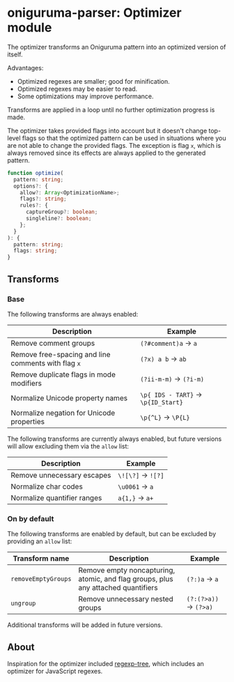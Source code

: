 # oniguruma-parser: Optimizer module

The optimizer transforms an Oniguruma pattern into an optimized version of itself.

Advantages:

- Optimized regexes are smaller; good for minification.
- Optimized regexes may be easier to read.
- Some optimizations may improve performance.

Transforms are applied in a loop until no further optimization progress is made.

The optimizer takes provided flags into account but it doesn't change top-level flags so that the optimized pattern can be used in situations where you are not able to change the provided flags. The exception is flag `x`, which is always removed since its effects are always applied to the generated pattern.

```ts
function optimize(
  pattern: string;
  options?: {
    allow?: Array<OptimizationName>;
    flags?: string;
    rules?: {
      captureGroup?: boolean;
      singleline?: boolean;
    };
  }
): {
  pattern: string;
  flags: string;
}
```

## Transforms

### Base

The following transforms are always enabled:

| Description | Example |
|-|-|
| Remove comment groups | `(?#comment)a` → `a` |
| Remove free-spacing and line comments with flag `x` | `(?x) a b` → `ab` |
| Remove duplicate flags in mode modifiers | `(?ii-m-m)` → `(?i-m)` |
| Normalize Unicode property names | `\p{ IDS - TART}` → `\p{ID_Start}` |
| Normalize negation for Unicode properties | `\p{^L}` → `\P{L}` |

The following transforms are currently always enabled, but future versions will allow excluding them via the `allow` list:

| Description | Example |
|-|-|
| Remove unnecessary escapes | `\![\?]` → `![?]` |
| Normalize char codes | `\u0061` → `a` |
| Normalize quantifier ranges | `a{1,}` → `a+` |

### On by default

The following transforms are enabled by default, but can be excluded by providing an `allow` list:

|  Transform name | Description | Example |
|-|-|-|
| `removeEmptyGroups` | Remove empty noncapturing, atomic, and flag groups, plus any attached quantifiers | `(?:)a` → `a` |
| `ungroup` | Remove unnecessary nested groups | `(?:(?>a))` → `(?>a)` |

Additional transforms will be added in future versions.

## About

Inspiration for the optimizer included [regexp-tree](https://github.com/DmitrySoshnikov/regexp-tree), which includes an optimizer for JavaScript regexes.
